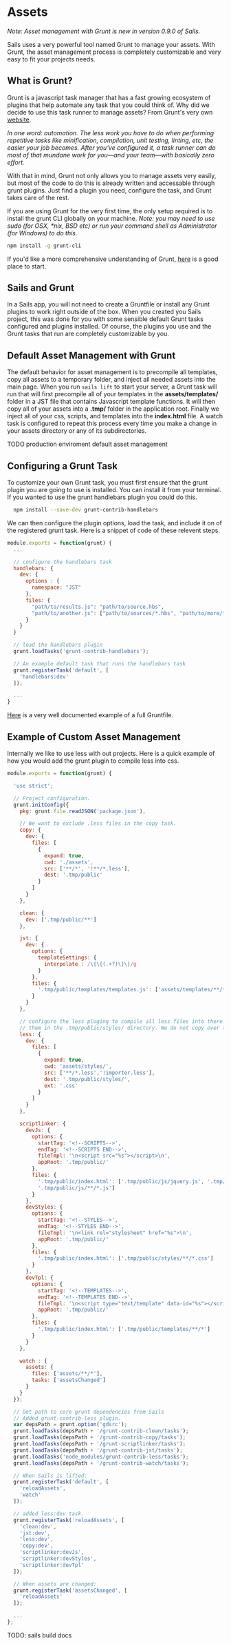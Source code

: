 # Assets
_Note: Asset management with Grunt is new in version 0.9.0 of Sails._

Sails uses a very powerful tool named Grunt to manage your assets. With Grunt, the asset management process is completely customizable and very easy to fit your projects needs.

## What is Grunt?
Grunt is a javascript task manager that has a fast growing ecosystem of plugins that help automate any task that you could think of. Why did we decide to use this task runner to manage assets? From Grunt's very own [website](http://gruntjs.com/).

_In one word: automation. The less work you have to do when performing repetitive tasks like minification, compilation, unit testing, linting, etc, the easier your job becomes. After you've configured it, a task runner can do most of that mundane work for you—and your team—with basically zero effort._

With that in mind, Grunt not only allows you to manage assets very easily, but most of the code to do this is already written and accessable through grunt plugins. Just find a plugin you need, configure the task, and Grunt takes care of the rest.

If you are using Grunt for the very first time, the only setup required is to install the grunt CLI globally on your machine.
_Note: you may need to use sudo (for OSX, *nix, BSD etc) or run your command shell as Administrator (for Windows) to do this._
```bash
npm install -g grunt-cli
```

If you'd like a more comprehensive understanding of Grunt, [here](http://gruntjs.com/getting-started) is a good place to start.

## Sails and Grunt
In a Sails app, you will not need to create a Gruntfile or install any Grunt plugins to work right outside of the box. When you created you Sails project, this was done for you with some sensible default Grunt tasks configured and plugins installed. Of course, the plugins you use and the Grunt tasks that run are completely customizable by you.

## Default Asset Management with Grunt
The default behavior for asset management is to precompile all templates, copy all assets to a temporary folder, and inject all needed assets into the main page. When you run ```sails lift``` to start your server, a Grunt task will run that will first precompile all of your templates in the **assets/templates/** folder in a JST file that contains Javascript template functions. It will then copy all of your assets into a **.tmp/** folder in the application root. Finally we inject all of your css, scripts, and templates into the **index.html** file. A watch task is configured to repeat this process every time you make a change in your assets directory or any of its subdirectories.

TODO production enviroment default asset management

## Configuring a Grunt Task
To customize your own Grunt task, you must first ensure that the grunt plugin you are going to use is installed. You can install it from your terminal. If you wanted to use the grunt handlebars plugin you could do this.
```bash
  npm install --save-dev grunt-contrib-handlebars
```

We can then configure the plugin options, load the task, and include it on of the registered grunt task. Here is a snippet of code of these relevent steps.

```javascript
module.exports = function(grunt) {
  ...

  // configure the handlebars task
  handlebars: {
    dev: {
      options : {
        namespace: "JST"
      },
      files: {
        "path/to/results.js": "path/to/source.hbs",
        "path/to/another.js": ["path/to/sources/*.hbs", "path/to/more/*.hbs"]
      }
    }
  }

  // load the handlebars plugin
  grunt.loadTasks('grunt-contrib-handlebars');

  // An example default task that runs the handlebars task
  grunt.registerTask('default', [
    'handlebars:dev'
  ]);

  ...
}
```

[Here](http://gruntjs.com/sample-gruntfile) is a very well documented example of a full Gruntfile.



## Example of Custom Asset Management
Internally we like to use less with out projects. Here is a quick example of how you would add the grunt plugin to compile less into css.

```javascript
module.exports = function(grunt) {

  'use strict';

  // Project configuration.
  grunt.initConfig({
    pkg: grunt.file.readJSON('package.json'),

    // We want to exclude .less files in the copy task.
    copy: {
      dev: {
        files: [
          {
            expand: true,
            cwd: './assets',
            src: ['**/*', '!**/*.less'],
            dest: '.tmp/public'
          }
        ]
      }
    },

    clean: {
      dev: ['.tmp/public/**']
    },

    jst: {
      dev: {
        options: {
          templateSettings: {
            interpolate : /\{\{(.+?)\}\}/g
          }
        },
        files: {
          '.tmp/public/templates/templates.js': ['assets/templates/**/*.html']
        }
      }
    },

    // configure the less pluging to compile all less files into there individual css files and place
    // them in the .tmp/public/styles/ directory. We do not copy over the importer.less file.
    less: {
      dev: {
        files: [
          {
            expand: true,
            cwd: 'assets/styles/',
            src: ['**/*.less','!importer.less'],
            dest: '.tmp/public/styles/',
            ext: '.css'
          }
        ]
      }
    },

    scriptlinker: {
      devJs: {
        options: {
          startTag: '<!--SCRIPTS-->',
          endTag: '<!--SCRIPTS END-->',
          fileTmpl: '\n<script src="%s"></script>\n',
          appRoot: '.tmp/public/'
        },
        files: {
          '.tmp/public/index.html': ['.tmp/public/js/jquery.js', '.tmp/public/js/foobar.js',
          '.tmp/public/js/**/*.js']
        }
      },
      devStyles: {
        options: {
          startTag: '<!--STYLES-->',
          endTag: '<!--STYLES END-->',
          fileTmpl: '\n<link rel="stylesheet" href="%s">\n',
          appRoot: '.tmp/public/'
        },
        files: {
          '.tmp/public/index.html': ['.tmp/public/styles/**/*.css']
        }
      },
      devTpl: {
        options: {
          startTag: '<!--TEMPLATES-->',
          endTag: '<!--TEMPLATES END-->',
          fileTmpl: '\n<script type="text/template" data-id="%s"></script>\n',
          appRoot: '.tmp/public/'
        },
        files: {
          '.tmp/public/index.html': ['.tmp/public/templates/**/*']
        }
      }
    },

    watch : {
      assets: {
        files: ['assets/**/*'],
        tasks: ['assetsChanged']
      }
    }
  });

  // Get path to core grunt dependencies from Sails
  // Added grunt-contrib-less plugin.
  var depsPath = grunt.option('gdsrc');
  grunt.loadTasks(depsPath + '/grunt-contrib-clean/tasks');
  grunt.loadTasks(depsPath + '/grunt-contrib-copy/tasks');
  grunt.loadTasks(depsPath + '/grunt-scriptlinker/tasks');
  grunt.loadTasks(depsPath + '/grunt-contrib-jst/tasks');
  grunt.loadTasks('node_modules/grunt-contrib-less/tasks');
  grunt.loadTasks(depsPath + '/grunt-contrib-watch/tasks');

  // When Sails is lifted:
  grunt.registerTask('default', [
    'reloadAssets',
    'watch'
  ]);

  // added less:dev task.
  grunt.registerTask('reloadAssets', [
    'clean:dev',
    'jst:dev',
    'less:dev',
    'copy:dev',
    'scriptlinker:devJs',
    'scriptlinker:devStyles',
    'scriptlinker:devTpl'
  ]);

  // When assets are changed:
  grunt.registerTask('assetsChanged', [
    'reloadAssets'
  ]);

  ...
};
```

TODO: sails build docs
